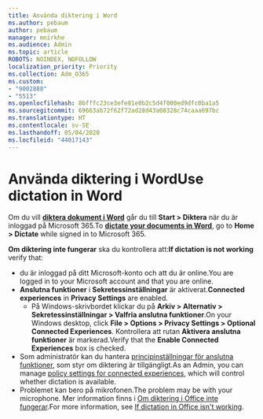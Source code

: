 ```yaml
---
title: Använda diktering i Word
ms.author: pebaum
author: pebaum
manager: mnirkhe
ms.audience: Admin
ms.topic: article
ROBOTS: NOINDEX, NOFOLLOW
localization_priority: Priority
ms.collection: Adm_O365
ms.custom:
- "9002888"
- "5513"
ms.openlocfilehash: 8bfffc23ce3efe81e0b2c5d4f000ed9dfc0ba1a5
ms.sourcegitcommit: 69663ab72f62f72ad28d43a08328c74caaa697bc
ms.translationtype: HT
ms.contentlocale: sv-SE
ms.lasthandoff: 05/04/2020
ms.locfileid: "44017143"
---
```

# <a name="use-dictation-in-word"></a><span data-ttu-id="90b81-102">Använda diktering i Word</span><span class="sxs-lookup"><span data-stu-id="90b81-102">Use dictation in Word</span></span>

<span data-ttu-id="90b81-103">Om du vill **[diktera dokument i Word](https://support.office.com/article/dictate-your-documents-in-word-3876e05f-3fcc-418f-b8ab-db7ce0d11d3c)** går du till **Start > Diktera** när du är inloggad på Microsoft 365.</span><span class="sxs-lookup"><span data-stu-id="90b81-103">To **[dictate your documents in Word](https://support.office.com/article/dictate-your-documents-in-word-3876e05f-3fcc-418f-b8ab-db7ce0d11d3c)**, go to **Home > Dictate** while signed in to Microsoft 365.</span></span>

<span data-ttu-id="90b81-104">**Om diktering inte fungerar** ska du kontrollera att:</span><span class="sxs-lookup"><span data-stu-id="90b81-104">**If dictation is not working** verify that:</span></span>

- <span data-ttu-id="90b81-105">du är inloggad på ditt Microsoft-konto och att du är online.</span><span class="sxs-lookup"><span data-stu-id="90b81-105">You are logged in to your Microsoft account and that you are online.</span></span>
- <span data-ttu-id="90b81-106">**Anslutna funktioner** i **Sekretessinställningar** är aktiverat.</span><span class="sxs-lookup"><span data-stu-id="90b81-106">**Connected experiences** in **Privacy Settings** are enabled.</span></span> 
    - <span data-ttu-id="90b81-107">På Windows-skrivbordet klickar du på **Arkiv > Alternativ > Sekretessinställningar > Valfria anslutna funktioner**.</span><span class="sxs-lookup"><span data-stu-id="90b81-107">On your Windows desktop, click **File > Options > Privacy Settings > Optional Connected Experiences**.</span></span> <span data-ttu-id="90b81-108">Kontrollera att rutan **Aktivera anslutna funktioner** är markerad.</span><span class="sxs-lookup"><span data-stu-id="90b81-108">Verify that the **Enable Connected Experiences** box is checked.</span></span>
- <span data-ttu-id="90b81-109">Som administratör kan du hantera [principinställningar för anslutna funktioner](https://docs.microsoft.com/deployoffice/privacy/manage-privacy-controls#policy-settings-for-connected-experiences), som styr om diktering är tillgängligt.</span><span class="sxs-lookup"><span data-stu-id="90b81-109">As an Admin, you can manage [policy settings for connected experiences](https://docs.microsoft.com/deployoffice/privacy/manage-privacy-controls#policy-settings-for-connected-experiences), which will control whether dictation is available.</span></span>
- <span data-ttu-id="90b81-110">Problemet kan bero på mikrofonen.</span><span class="sxs-lookup"><span data-stu-id="90b81-110">The problem may be with your microphone.</span></span> <span data-ttu-id="90b81-111">Mer information finns i [Om diktering i Office inte fungerar](https://support.office.com/article/If-dictation-in-Office-isn-t-working-3a740b4a-19d5-461c-b59a-d82172707fd4#OfficeVersion=Web).</span><span class="sxs-lookup"><span data-stu-id="90b81-111">For more information, see [If dictation in Office isn't working](https://support.office.com/article/If-dictation-in-Office-isn-t-working-3a740b4a-19d5-461c-b59a-d82172707fd4#OfficeVersion=Web).</span></span>
